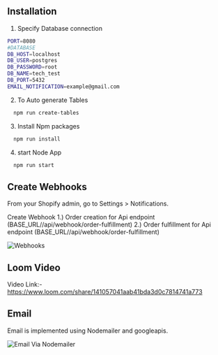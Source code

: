 ## Installation

1. Specify Database connection
```bash
PORT=8080
#DATABASE
DB_HOST=localhost
DB_USER=postgres
DB_PASSWORD=root
DB_NAME=tech_test
DB_PORT=5432
EMAIL_NOTIFICATION=example@gmail.com
```

2. To Auto generate Tables
```bash
  npm run create-tables
```

3. Install Npm packages

```bash
  npm run install
```
4. start Node App

```bash
  npm run start
```

## Create Webhooks 

From your Shopify admin, go to Settings > Notifications. 

Create Webhook
1.) Order creation for Api endpoint (BASE_URL//api/webhook/order-fulfillment)
2.) Order fulfillment for Api endpoint (BASE_URL//api/webhook/order-fulfillment)

![Webhooks](./screenshots/webhooks.png)

## Loom Video

Video Link:- https://www.loom.com/share/141057041aab41bda3d0c7814741a773

## Email

Email is implemented using Nodemailer and googleapis.

![Email Via Nodemailer](./screenshots/email-notification.png) 

